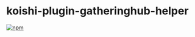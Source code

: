 # koishi-plugin-gatheringhub-helper

[![npm](https://img.shields.io/npm/v/koishi-plugin-gatheringhub-helper?style=flat-square)](https://www.npmjs.com/package/koishi-plugin-gatheringhub-helper)


